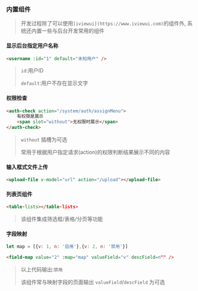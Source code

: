 ### 内置组件
> 开发过程除了可以使用`[iviewui](https://www.iviewui.com)`的组件外, 系统还内置一些与后台开发常用的组件

#### 显示后台指定用户名称
```html
<username :id="1" default="未知用户" />
```
> `id`:用户ID 
>
>`default`:用户不存在显示文字

#### 权限检查
```html
<auth-check action="/system/auth/assignMenu">
    有权限是展示
    <span slot="without">无权限时展示</span>
</auth-check>
```
> `without` 插槽为可选
>
> 常用于根据用户指定请求(action)的权限判断结果展示不同的内容

#### 输入框式文件上传
```html
<upload-file v-model="url" action="/upload"></upload-file>
```

#### 列表页组件
```html
<table-lists></table-lists>
```
> 该组件集成筛选框/表格/分页等功能

#### 字段映射
```js
let map = [{v: 1, n: '启用'},{v: 2, n: '禁用'}]
```
```html
<field-map value="2" :map="map" valueField="v" descField=n"" />
```
> 以上代码输出:`禁用`
>
> 该组件常与映射字段的页面输出  `valueField`/`descField` 为可选

